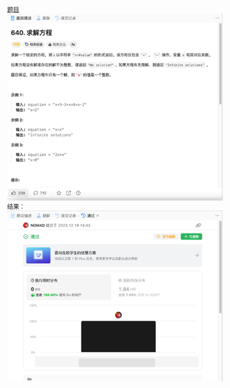 [题目](https://leetcode.cn/problems/solve-the-equation/description/)
![pic](img.png)
结果：
![pic](result.png)